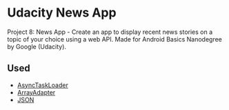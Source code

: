 # Udacity News App

Project 8: News App - Create an app to display recent news stories on a topic of your choice using a web API. Made for Android Basics Nanodegree by Google (Udacity).

## Used

* [AsyncTaskLoader](https://developer.android.com/reference/android/content/AsyncTaskLoader.html)
* [ArrayAdapter](https://developer.android.com/reference/android/widget/ArrayAdapter.html)
* [JSON](https://en.wikipedia.org/wiki/JSON)
